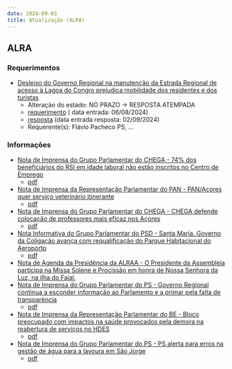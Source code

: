 ```yaml
---
date: 2024-09-03
title: Atualização (ALRA)
---
```

## ALRA

### Requerimentos

* [Desleixo do Governo Regional na manutenção da Estrada Regional de acesso à Lagoa do Congro prejudica mobilidade dos residentes e dos turistas](http://base.alra.pt:82/4DACTION/w_pesquisa_registo/4/8457)
  * Alteração do estado: NO PRAZO → RESPOSTA ATEMPADA
  * [requerimento](http://base.alra.pt:82/Doc_Req/XIIIreque119.pdf) ( data entrada: 06/08/2024)
  * [resposta](http://base.alra.pt:82/Doc_Req/XIIIrequeresp119.pdf) (data entrada resposta: 02/09/2024)
  * Requerente(s): Flávio Pacheco PS, ...

### Informações

* [Nota de Imprensa do Grupo Parlamentar do CHEGA - 74% dos beneficiários do RSI em idade laboral não estão inscritos no Centro de Emprego](http://base.alra.pt:82/4DACTION/w_pesquisa_registo/8/20129)
  * [pdf](http://base.alra.pt:82/Doc_Noticias/NI20129.pdf)
* [Nota de Imprensa da Representação Parlamentar do PAN - PAN/Açores quer serviço veterinário itinerante](http://base.alra.pt:82/4DACTION/w_pesquisa_registo/8/20130)
  * [pdf](http://base.alra.pt:82/Doc_Noticias/NI20130.pdf)
* [Nota de Imprensa do Grupo Parlamentar do CHEGA - CHEGA defende colocação de professores mais eficaz nos Açores](http://base.alra.pt:82/4DACTION/w_pesquisa_registo/8/20131)
  * [pdf](http://base.alra.pt:82/Doc_Noticias/NI20131.pdf)
* [Nota Informativa do Grupo Parlamentar do PSD - Santa Maria. Governo da Coligação avança com requalificação do Parque Habitacional do Aeroporto](http://base.alra.pt:82/4DACTION/w_pesquisa_registo/8/20132)
  * [pdf](http://base.alra.pt:82/Doc_Noticias/NI20132.pdf)
* [Nota de Agenda da Presidência da ALRAA - O Presidente da Assembleia participa na Missa Solene e Procissão em honra de Nossa Senhora da Luz, na ilha do Faial.](http://base.alra.pt:82/4DACTION/w_pesquisa_registo/8/20133)
* [Nota de Imprensa do Grupo Parlamentar do PS - Governo Regional continua a esconder informação ao Parlamento e a primar pela falta de transparência](http://base.alra.pt:82/4DACTION/w_pesquisa_registo/8/20135)
  * [pdf](http://base.alra.pt:82/Doc_Noticias/NI20135.pdf)
* [Nota de Imprensa da Representação Parlamentar do BE - Bloco preocupado com impactos na saúde provocados pela demora na reabertura de serviços no HDES](http://base.alra.pt:82/4DACTION/w_pesquisa_registo/8/20136)
  * [pdf](http://base.alra.pt:82/Doc_Noticias/NI20136.pdf)
* [Nota de Imprensa do Grupo Parlamentar do PS - PS alerta para erros na gestão de água para a lavoura em São Jorge](http://base.alra.pt:82/4DACTION/w_pesquisa_registo/8/20137)
  * [pdf](http://base.alra.pt:82/Doc_Noticias/NI20137.pdf)
